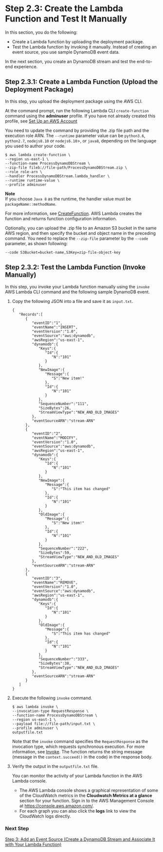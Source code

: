 # Step 2\.3: Create the Lambda Function and Test It Manually<a name="with-dynamodb-create-function"></a>

In this section, you do the following:
+ Create a Lambda function by uploading the deployment package\. 
+ Test the Lambda function by invoking it manually\. Instead of creating an event source, you use sample DynamoDB event data\. 

In the next section, you create an DynamoDB stream and test the end\-to\-end experience\.

## Step 2\.3\.1: Create a Lambda Function \(Upload the Deployment Package\)<a name="walkthrough-kinesis-events-adminuser-create-test-function-upload-zip-test-upload"></a>

In this step, you upload the deployment package using the AWS CLI\.

At the command prompt, run the following Lambda CLI `create-function` command using the **adminuser** profile\. If you have not already created this profile, see [Set Up an AWS Account](setup.md)

You need to update the command by providing the \.zip file path and the execution role ARN\. The `--runtime` parameter value can be `python3.6`, `python2.7`, `nodejs8.10` or `nodejs6.10`>, or `java8`, depending on the language you used to author your code\.

```
$ aws lambda create-function \
--region us-east-1 \
--function-name ProcessDynamoDBStream \
--zip-file fileb://file-path/ProcessDynamoDBStream.zip \
--role role-arn \
--handler ProcessDynamoDBStream.lambda_handler \
--runtime runtime-value \
--profile adminuser
```

**Note**  
If you choose `Java 8` as the runtime, the handler value must be `packageName::methodName`\.

For more information, see [CreateFunction](API_CreateFunction.md)\. AWS Lambda creates the function and returns function configuration information\. 

Optionally, you can upload the \.zip file to an Amazon S3 bucket in the same AWS region, and then specify the bucket and object name in the preceding command\. You need to replace the `--zip-file` parameter by the `--code` parameter, as shown following:

```
--code S3Bucket=bucket-name,S3Key=zip-file-object-key
```

## Step 2\.3\.2: Test the Lambda Function \(Invoke Manually\)<a name="with-dbb-invoke-manually"></a>

In this step, you invoke your Lambda function manually using the `invoke` AWS Lambda CLI command and the following sample DynamoDB event\.

1. Copy the following JSON into a file and save it as `input.txt`\. 

   ```
   {
      "Records":[
         {
            "eventID":"1",
            "eventName":"INSERT",
            "eventVersion":"1.0",
            "eventSource":"aws:dynamodb",
            "awsRegion":"us-east-1",
            "dynamodb":{
               "Keys":{
                  "Id":{
                     "N":"101"
                  }
               },
               "NewImage":{
                  "Message":{
                     "S":"New item!"
                  },
                  "Id":{
                     "N":"101"
                  }
               },
               "SequenceNumber":"111",
               "SizeBytes":26,
               "StreamViewType":"NEW_AND_OLD_IMAGES"
            },
            "eventSourceARN":"stream-ARN"
         },
         {
            "eventID":"2",
            "eventName":"MODIFY",
            "eventVersion":"1.0",
            "eventSource":"aws:dynamodb",
            "awsRegion":"us-east-1",
            "dynamodb":{
               "Keys":{
                  "Id":{
                     "N":"101"
                  }
               },
               "NewImage":{
                  "Message":{
                     "S":"This item has changed"
                  },
                  "Id":{
                     "N":"101"
                  }
               },
               "OldImage":{
                  "Message":{
                     "S":"New item!"
                  },
                  "Id":{
                     "N":"101"
                  }
               },
               "SequenceNumber":"222",
               "SizeBytes":59,
               "StreamViewType":"NEW_AND_OLD_IMAGES"
            },
            "eventSourceARN":"stream-ARN"
         },
         {
            "eventID":"3",
            "eventName":"REMOVE",
            "eventVersion":"1.0",
            "eventSource":"aws:dynamodb",
            "awsRegion":"us-east-1",
            "dynamodb":{
               "Keys":{
                  "Id":{
                     "N":"101"
                  }
               },
               "OldImage":{
                  "Message":{
                     "S":"This item has changed"
                  },
                  "Id":{
                     "N":"101"
                  }
               },
               "SequenceNumber":"333",
               "SizeBytes":38,
               "StreamViewType":"NEW_AND_OLD_IMAGES"
            },
            "eventSourceARN":"stream-ARN"
         }
      ]
   }
   ```

1. Execute the following `invoke` command\. 

   ```
   $ aws lambda invoke \
   --invocation-type RequestResponse \
   --function-name ProcessDynamoDBStream \
   --region us-east-1 \
   --payload file://file-path/input.txt \
   --profile adminuser \
   outputfile.txt
   ```

   Note that the `invoke` command specifies the `RequestResponse` as the invocation type, which requests synchronous execution\. For more information, see [Invoke](API_Invoke.md)\. The function returns the string message \(message in the `context.succeed()` in the code\) in the response body\. 

1. Verify the output in the `outputfile.txt` file\.

   You can monitor the activity of your Lambda function in the AWS Lambda console\. 
   + The AWS Lambda console shows a graphical representation of some of the CloudWatch metrics in the **Cloudwatch Metrics at a glance** section for your function\. Sign in to the AWS Management Console at [https://console\.aws\.amazon\.com/](https://console.aws.amazon.com/)\.
   +  For each graph you can also click the **logs** link to view the CloudWatch logs directly\.

### Next Step<a name="with-ddb-manual-invoke-next-step"></a>

[Step 3: Add an Event Source \(Create a DynamoDB Stream and Associate It with Your Lambda Function\)](with-ddb-configure-ddb.md)